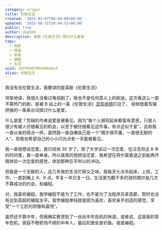```yaml
---
category: origin
title: 伦敦生活
created: '2025-03-07T08:40:00+08:00'
updated: '2025-08-31T20:46:51+08:00'
public: true
author: dkphhh
description: 英剧《伦敦生活》探讨什么是爱
tags:
  - 电影
  - 情绪
  - 自我
  - 编程
  - 生活
uuid: 20250307084000abcd
alias: 伦敦生活
---
```


我没有去伦敦生活，我要讲的是英剧《伦敦生活》

坦率地讲，我很久没看过电视剧了，我也不是任何意义上的剧迷。这次看这么一部不算热门的剧，是被 B 站上的一条《伦敦生活》[混剪视频](https://www.bilibili.com/video/BV1dU9vYvEt6/?spm_id_from=333.1391.0.0&vd_source=a13e2f7f8e43972f3a0535d99412b7f8)打动了。
视频借着剪辑拼接的一条条台词探讨什么是爱。

什么是爱？剪辑的作者说爱是被看见。因为“每个人细究起来都蛮有意思，只是人很少有被人仔细看见的机会，以至于被仔细看见这件事，有点近似于爱”。这和我一直以来的观点一样。虽然我一直自嘲自己是一个“偶尔很平庸，一直很无聊的人”，但我也希望自己的小小闪光点有一天能被看见。

我一直很想谈恋爱。我已经快 30 岁了。除了大学谈过一次恋爱，在过去将近 8 年的时间里，我一直单身。所以我真的很想谈恋爱，我希望在荷尔蒙衰退之前能再尽情体验一次恋爱的感觉，体验那种忘乎所以的冲动。

但我是一个无聊的人，这几年我的生活忙碌又乏味。我每天七点半起床，上班，工作，一直到晚上 8、9 点，年复一年日复一日。生活里为数不多的调剂偶尔是几次不算成功的约会，和编程。

对，我喜欢编程。我学编程不是为了工作，也不是为了当程序员拿高薪，暂时也没有达到高超的编程水平。我学编程单纯就是因为喜欢，喜欢亲手创造的感觉，享受“一个工匠的骄傲和喜悦”。

虽然还不算中年，但我确实察觉到了一丝丝中年危机的味道。或者说，这是我的青年危机。家庭不睦职场不顺的中年人，最后的堡垒是钓鱼。我是编程。
